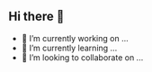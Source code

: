 ## Hi there 👋
- 🔭 I’m currently working on ...
- 🌱 I’m currently learning ...
- 👯 I’m looking to collaborate on ...
<!--
**mohamadnabilsaleh1/mohamadnabilsaleh1** is a ✨ _special_ ✨ repository because its `README.md` (this file) appears on your GitHub profile.

Here are some ideas to get you started:


- 🤔 I’m looking for help with ...
- 💬 Ask me about ...
- 📫 How to reach me: ...
- 😄 Pronouns: ...
- ⚡ Fun fact: ...
-->
